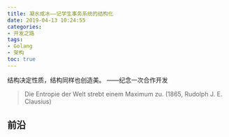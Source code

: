 ```yaml
---
title: 凝水成冰——记学生事务系统的结构化
date: 2019-04-13 10:24:55
categories:
- 开发之路
tags:
- Golang
- 架构
toc: true
---
```


结构决定性质，结构同样也创造美。  ——纪念一次合作开发

> Die Entropie der Welt strebt einem Maximum zu. (1865, Rudolph J. E. Clausius)

<!-- more -->

## 前沿